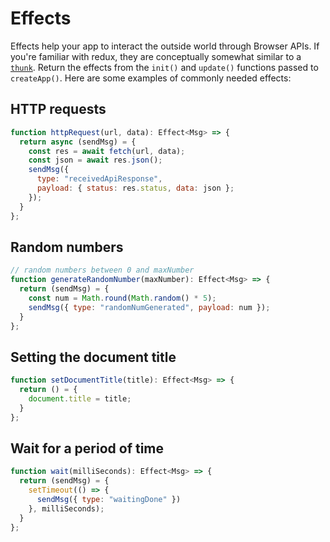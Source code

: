 # Effects

Effects help your app to interact the outside world through Browser APIs.
If you're familiar with redux, they are conceptually somewhat similar to a [`thunk`](https://redux.js.org/usage/writing-logic-thunks#what-is-a-thunk).
Return the effects from the `init()` and `update()` functions passed to `createApp()`.
Here are some examples of commonly needed effects:

## HTTP requests

```js
function httpRequest(url, data): Effect<Msg> => {
  return async (sendMsg) = {
    const res = await fetch(url, data);
    const json = await res.json();
    sendMsg({ 
      type: "receivedApiResponse", 
      payload: { status: res.status, data: json };
    });
  }
};
```

## Random numbers

```js
// random numbers between 0 and maxNumber
function generateRandomNumber(maxNumber): Effect<Msg> => {
  return (sendMsg) = {
    const num = Math.round(Math.random() * 5);
    sendMsg({ type: "randomNumGenerated", payload: num });
  }
};
```

## Setting the document title

```js
function setDocumentTitle(title): Effect<Msg> => {
  return () = {
    document.title = title;
  }
};
```

## Wait for a period of time

```js
function wait(milliSeconds): Effect<Msg> => {
  return (sendMsg) = {
    setTimeout(() => { 
      sendMsg({ type: "waitingDone" })
    }, milliSeconds);
  }
};
```
